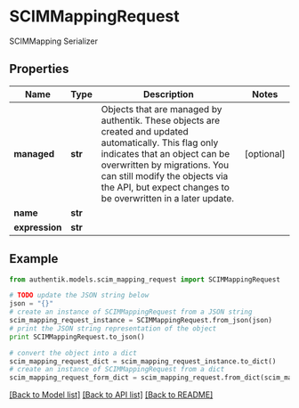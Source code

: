 # SCIMMappingRequest

SCIMMapping Serializer

## Properties
Name | Type | Description | Notes
------------ | ------------- | ------------- | -------------
**managed** | **str** | Objects that are managed by authentik. These objects are created and updated automatically. This flag only indicates that an object can be overwritten by migrations. You can still modify the objects via the API, but expect changes to be overwritten in a later update. | [optional] 
**name** | **str** |  | 
**expression** | **str** |  | 

## Example

```python
from authentik.models.scim_mapping_request import SCIMMappingRequest

# TODO update the JSON string below
json = "{}"
# create an instance of SCIMMappingRequest from a JSON string
scim_mapping_request_instance = SCIMMappingRequest.from_json(json)
# print the JSON string representation of the object
print SCIMMappingRequest.to_json()

# convert the object into a dict
scim_mapping_request_dict = scim_mapping_request_instance.to_dict()
# create an instance of SCIMMappingRequest from a dict
scim_mapping_request_form_dict = scim_mapping_request.from_dict(scim_mapping_request_dict)
```
[[Back to Model list]](../README.md#documentation-for-models) [[Back to API list]](../README.md#documentation-for-api-endpoints) [[Back to README]](../README.md)


